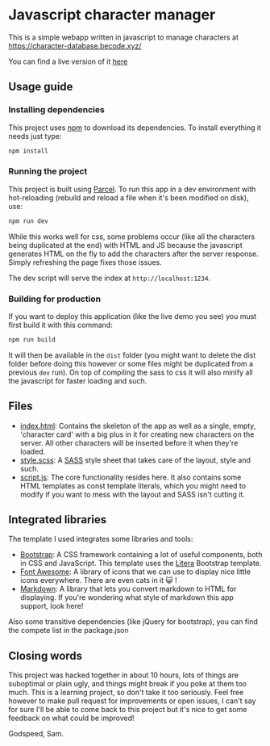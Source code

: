 
# Javascript character manager

This is a simple webapp written in javascript to manage characters at https://character-database.becode.xyz/

You can find a live version of it [here](https://sdegueldre.github.io/CharacterManager/)

## Usage guide

### Installing dependencies

This project uses [npm](https://www.npmjs.com/) to download its dependencies. To install everything it needs just type:

```bash
npm install
```

### Running the project

This project is built using [Parcel](https://parceljs.org/). To run this app in a dev environment with hot-reloading (rebuild and reload a file when it's been modified on disk), use:

```bash
npm run dev
```

While this works well for css, some problems occur (like all the characters being duplicated at the end) with HTML and JS because the javascript generates HTML on the fly to add the characters after the server response. Simply refreshing the page fixes those issues.

The dev script will serve the index at `http://localhost:1234`.

### Building for production

If you want to deploy this application (like the live demo you see) you must first build it with this command:

```bash
npm run build
```

It will then be available in the `dist` folder (you might want to delete the dist folder before doing this however or some files might be duplicated from a previous `dev` run). On top of compiling the sass to css it will also minify all the javascript for faster loading and such.

## Files

* [index.html](./index.html): Contains the skeleton of the app as well as a single, empty, 'character card' with a big plus in it for creating new characters on the server. All other characters will be inserted before it when they're loaded.
* [style.scss](./style.scss): A [SASS](https://sass-lang.com/) style sheet that takes care of the layout, style and such.
* [script.js](./script.js): The core functionality resides here. It also contains some HTML templates as const template literals, which you might need to modify if you want to mess with the layout and SASS isn't cutting it. 

## Integrated libraries

The template I used integrates some libraries and tools:

* [Bootstrap](https://getbootstrap.com/): A CSS framework containing a lot of useful components, both in CSS and JavaScript. This template uses the [Litera](https://bootswatch.com/litera/) Bootstrap template.
* [Font Awesome](https://fontawesome.com/): A library of icons that we can use to display nice little icons everywhere. There are even cats in it :smiley_cat: !
* [Markdown](https://www.npmjs.com/package/markdown): A library that lets you convert markdown to HTML for displaying. If you're wondering what style of markdown this app support, look here!

Also some transitive dependencies (like jQuery for bootstrap), you can find the compete list in the package.json

## Closing words

This project was hacked together in about 10 hours, lots of things are suboptimal or plain ugly, and things might break if you poke at them too much. This is a learning project, so don't take it too seriously. Feel free however to make pull request for improvements or open issues, I can't say for sure I'll be able to come back to this project but it's nice to get some feedback on what could be improved!

Godspeed, Sam.
